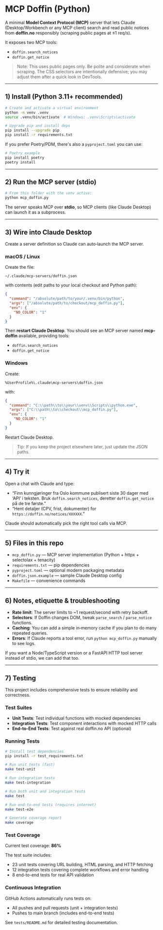 
# MCP Doffin (Python)

A minimal **Model Context Protocol (MCP)** server that lets Claude (Desktop/Workbench or any MCP client) search and read public notices from **doffin.no** responsibly (scraping public pages at ≤1 req/s).

It exposes two MCP tools:
- `doffin.search_notices`
- `doffin.get_notice`

> Note: This uses public pages only. Be polite and considerate when scraping.
> The CSS selectors are intentionally defensive; you may adjust them after a quick look in DevTools.

---

## 1) Install (Python 3.11+ recommended)

```bash
# Create and activate a virtual environment
python -m venv .venv
source .venv/bin/activate  # Windows: .venv\Scripts\activate

# Upgrade pip and install deps
pip install --upgrade pip
pip install -r requirements.txt
```

If you prefer Poetry/PDM, there's also a `pyproject.toml` you can use:

```bash
# Poetry example
pip install poetry
poetry install
```

---

## 2) Run the MCP server (stdio)

```bash
# From this folder with the venv active:
python mcp_doffin.py
```

The server speaks MCP over **stdio**, so MCP clients (like Claude Desktop) can launch it as a subprocess.

---

## 3) Wire into Claude Desktop

Create a server definition so Claude can auto‑launch the MCP server.

### macOS / Linux

Create the file:
```
~/.claude/mcp-servers/doffin.json
```
with contents (edit paths to your local checkout and Python path):

```json
{
  "command": "/absolute/path/to/your/.venv/bin/python",
  "args": ["/absolute/path/to/checkout/mcp_doffin.py"],
  "env": {
    "NO_COLOR": "1"
  }
}
```

Then **restart Claude Desktop**. You should see an MCP server named **mcp-doffin** available, providing tools:
- `doffin.search_notices`
- `doffin.get_notice`

### Windows

Create:
```
%UserProfile%\.claude\mcp-servers\doffin.json
```
with:
```json
{
  "command": "C:\\path\\to\\your\\venv\\Scripts\\python.exe",
  "args": ["C:\\path\\to\\checkout\\mcp_doffin.py"],
  "env": {
    "NO_COLOR": "1"
  }
}
```

Restart Claude Desktop.

> Tip: If you keep the project elsewhere later, just update the JSON paths.

---

## 4) Try it

Open a chat with Claude and type:

- “Finn kunngjøringer fra Oslo kommune publisert siste 30 dager med ‘API’ i teksten. Bruk `doffin.search_notices`, deretter `doffin.get_notice` på de tre første.”
- “Hent detaljer (CPV, frist, dokumenter) for `https://doffin.no/notices/XXXXXX`.”

Claude should automatically pick the right tool calls via MCP.

---

## 5) Files in this repo

- `mcp_doffin.py` — MCP server implementation (Python + httpx + selectolax + tenacity)
- `requirements.txt` — pip dependencies
- `pyproject.toml` — optional modern packaging metadata
- `doffin.json.example` — sample Claude Desktop config
- `Makefile` — convenience commands

---

## 6) Notes, etiquette & troubleshooting

- **Rate limit**: The server limits to ~1 request/second with retry backoff.
- **Selectors**: If Doffin changes DOM, tweak `parse_search` / `parse_notice` functions.
- **Caching**: You can add a simple in‑memory cache if you plan to do many repeated queries.
- **Errors**: If Claude reports a tool error, run `python mcp_doffin.py` manually to see logs.

If you want a Node/TypeScript version or a FastAPI HTTP tool server instead of stdio, we can add that too.

---

## 7) Testing

This project includes comprehensive tests to ensure reliability and correctness.

### Test Suites

- **Unit Tests**: Test individual functions with mocked dependencies
- **Integration Tests**: Test component interactions with mocked HTTP calls  
- **End-to-End Tests**: Test against real doffin.no API (optional)

### Running Tests

```bash
# Install test dependencies
pip install -r test_requirements.txt

# Run unit tests (fast)
make test-unit

# Run integration tests
make test-integration

# Run both unit and integration tests
make test

# Run end-to-end tests (requires internet)
make test-e2e

# Generate coverage report
make coverage
```

### Test Coverage
Current test coverage: **86%**

The test suite includes:
- 23 unit tests covering URL building, HTML parsing, and HTTP fetching
- 12 integration tests covering complete workflows and error handling
- 8 end-to-end tests for real API validation

### Continuous Integration
GitHub Actions automatically runs tests on:
- All pushes and pull requests (unit + integration tests)
- Pushes to main branch (includes end-to-end tests)

See `tests/README.md` for detailed testing documentation.
